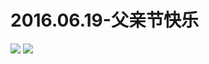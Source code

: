 # 2016.06.19-父亲节快乐
![](https://bilicoverimg.github.io/2016/2016.06.19-父亲节快乐.png)
![](https://bilicoverimg.github.io/2016/2016.06.19-父亲节快乐%28平板截图%29.jpg)
